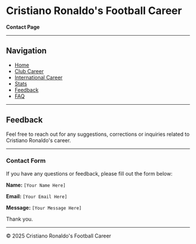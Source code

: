 # Cristiano Ronaldo's Football Career

**Contact Page**

- - -

## Navigation

* [Home](index.html)
* [Club Career](Ronaldo-About.html)
* [International Career](Ronaldo-About2.html)
* [Stats](Ronaldo-About3.html)
* [Feedback](Markdown/Ronaldo-Contact.md)
* [FAQ](Yaml/Ronaldo-FAQ.yaml)

- - -

## Feedback

Feel free to reach out for any suggestions, corrections or inquiries related to Cristiano Ronaldo's career.

- - -

### Contact Form

If you have any questions or feedback, please fill out the form below:

**Name:**
`[Your Name Here]`

**Email:**
`[Your Email Here]`

**Message:**
`[Your Message Here]`

Thank you.
- - -


© 2025 Cristiano Ronaldo's Football Career
